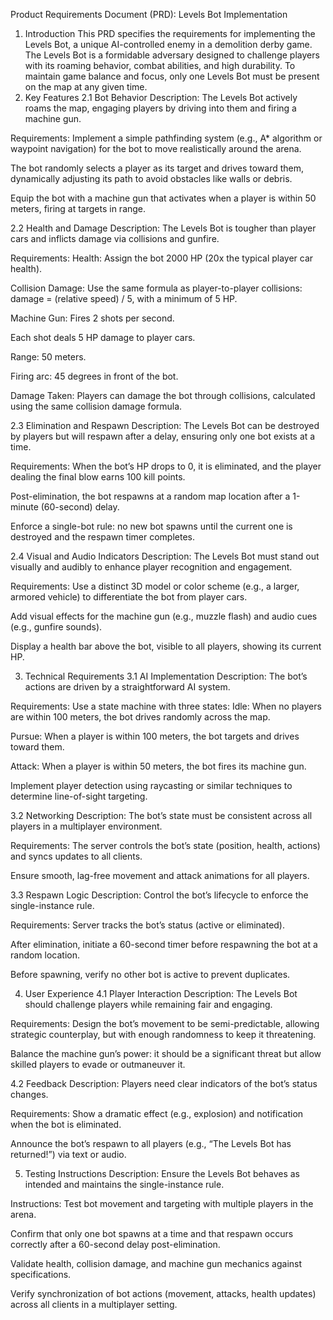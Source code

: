 Product Requirements Document (PRD): Levels Bot Implementation
1. Introduction
This PRD specifies the requirements for implementing the Levels Bot, a unique AI-controlled enemy in a demolition derby game. The Levels Bot is a formidable adversary designed to challenge players with its roaming behavior, combat abilities, and high durability. To maintain game balance and focus, only one Levels Bot must be present on the map at any given time.
2. Key Features
2.1 Bot Behavior
Description: The Levels Bot actively roams the map, engaging players by driving into them and firing a machine gun.

Requirements:
Implement a simple pathfinding system (e.g., A* algorithm or waypoint navigation) for the bot to move realistically around the arena.

The bot randomly selects a player as its target and drives toward them, dynamically adjusting its path to avoid obstacles like walls or debris.

Equip the bot with a machine gun that activates when a player is within 50 meters, firing at targets in range.

2.2 Health and Damage
Description: The Levels Bot is tougher than player cars and inflicts damage via collisions and gunfire.

Requirements:
Health: Assign the bot 2000 HP (20x the typical player car health).

Collision Damage: Use the same formula as player-to-player collisions: damage = (relative speed) / 5, with a minimum of 5 HP.

Machine Gun:
Fires 2 shots per second.

Each shot deals 5 HP damage to player cars.

Range: 50 meters.

Firing arc: 45 degrees in front of the bot.

Damage Taken: Players can damage the bot through collisions, calculated using the same collision damage formula.

2.3 Elimination and Respawn
Description: The Levels Bot can be destroyed by players but will respawn after a delay, ensuring only one bot exists at a time.

Requirements:
When the bot’s HP drops to 0, it is eliminated, and the player dealing the final blow earns 100 kill points.

Post-elimination, the bot respawns at a random map location after a 1-minute (60-second) delay.

Enforce a single-bot rule: no new bot spawns until the current one is destroyed and the respawn timer completes.

2.4 Visual and Audio Indicators
Description: The Levels Bot must stand out visually and audibly to enhance player recognition and engagement.

Requirements:
Use a distinct 3D model or color scheme (e.g., a larger, armored vehicle) to differentiate the bot from player cars.

Add visual effects for the machine gun (e.g., muzzle flash) and audio cues (e.g., gunfire sounds).

Display a health bar above the bot, visible to all players, showing its current HP.

3. Technical Requirements
3.1 AI Implementation
Description: The bot’s actions are driven by a straightforward AI system.

Requirements:
Use a state machine with three states:
Idle: When no players are within 100 meters, the bot drives randomly across the map.

Pursue: When a player is within 100 meters, the bot targets and drives toward them.

Attack: When a player is within 50 meters, the bot fires its machine gun.

Implement player detection using raycasting or similar techniques to determine line-of-sight targeting.

3.2 Networking
Description: The bot’s state must be consistent across all players in a multiplayer environment.

Requirements:
The server controls the bot’s state (position, health, actions) and syncs updates to all clients.

Ensure smooth, lag-free movement and attack animations for all players.

3.3 Respawn Logic
Description: Control the bot’s lifecycle to enforce the single-instance rule.

Requirements:
Server tracks the bot’s status (active or eliminated).

After elimination, initiate a 60-second timer before respawning the bot at a random location.

Before spawning, verify no other bot is active to prevent duplicates.

4. User Experience
4.1 Player Interaction
Description: The Levels Bot should challenge players while remaining fair and engaging.

Requirements:
Design the bot’s movement to be semi-predictable, allowing strategic counterplay, but with enough randomness to keep it threatening.

Balance the machine gun’s power: it should be a significant threat but allow skilled players to evade or outmaneuver it.

4.2 Feedback
Description: Players need clear indicators of the bot’s status changes.

Requirements:
Show a dramatic effect (e.g., explosion) and notification when the bot is eliminated.

Announce the bot’s respawn to all players (e.g., “The Levels Bot has returned!”) via text or audio.

5. Testing Instructions
Description: Ensure the Levels Bot behaves as intended and maintains the single-instance rule.

Instructions:
Test bot movement and targeting with multiple players in the arena.

Confirm that only one bot spawns at a time and that respawn occurs correctly after a 60-second delay post-elimination.

Validate health, collision damage, and machine gun mechanics against specifications.

Verify synchronization of bot actions (movement, attacks, health updates) across all clients in a multiplayer setting.

